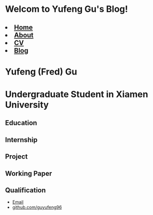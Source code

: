# Welcom to Yufeng Gu's Blog!
<head>
<h2>
	<li><a href="/">Home</a></li>
		        	<li><a href="/about">About</a></li>
	        		<li><a href="/cv">CV</a></li>
	        		<li><a href="/blog">Blog</a></li>

# Yufeng (Fred) Gu
# Undergraduate Student in Xiamen University
## Education
## Internship
## Project
## Working Paper
## Qualification

<footer>
	    		<ul>
	        		<li><a href="mailto:guyf96@qq.com">Email</a></li>
	        		<li><a href="https://github.com/guyufeng96">github.com/guyufeng96</a></li>
				</ul>
			</footer>
